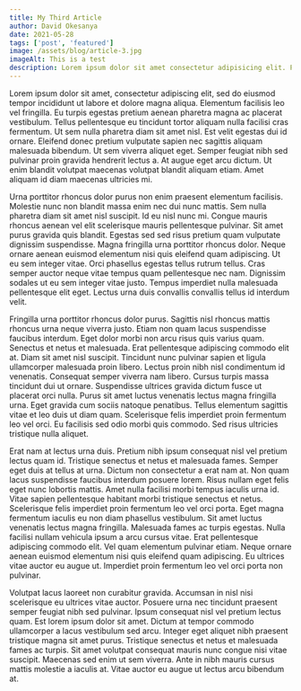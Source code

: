 ```yaml
---
title: My Third Article
author: David Okesanya
date: 2021-05-28
tags: ['post', 'featured']
image: /assets/blog/article-3.jpg
imageAlt: This is a test
description: Lorem ipsum dolor sit amet consectetur adipisicing elit. Perferendis accusantium sit illo neque rem omnis quaerat, nam similique vitae delectus ad magni vel quo maxime, magnam placeat. Reprehenderit, distinctio aliquam?
---
```


Lorem ipsum dolor sit amet, consectetur adipiscing elit, sed do eiusmod tempor incididunt ut labore et dolore magna aliqua. Elementum facilisis leo vel fringilla. Eu turpis egestas pretium aenean pharetra magna ac placerat vestibulum. Tellus pellentesque eu tincidunt tortor aliquam nulla facilisi cras fermentum. Ut sem nulla pharetra diam sit amet nisl. Est velit egestas dui id ornare. Eleifend donec pretium vulputate sapien nec sagittis aliquam malesuada bibendum. Ut sem viverra aliquet eget. Semper feugiat nibh sed pulvinar proin gravida hendrerit lectus a. At augue eget arcu dictum. Ut enim blandit volutpat maecenas volutpat blandit aliquam etiam. Amet aliquam id diam maecenas ultricies mi.

Urna porttitor rhoncus dolor purus non enim praesent elementum facilisis. Molestie nunc non blandit massa enim nec dui nunc mattis. Sem nulla pharetra diam sit amet nisl suscipit. Id eu nisl nunc mi. Congue mauris rhoncus aenean vel elit scelerisque mauris pellentesque pulvinar. Sit amet purus gravida quis blandit. Egestas sed sed risus pretium quam vulputate dignissim suspendisse. Magna fringilla urna porttitor rhoncus dolor. Neque ornare aenean euismod elementum nisi quis eleifend quam adipiscing. Ut eu sem integer vitae. Orci phasellus egestas tellus rutrum tellus. Cras semper auctor neque vitae tempus quam pellentesque nec nam. Dignissim sodales ut eu sem integer vitae justo. Tempus imperdiet nulla malesuada pellentesque elit eget. Lectus urna duis convallis convallis tellus id interdum velit.

Fringilla urna porttitor rhoncus dolor purus. Sagittis nisl rhoncus mattis rhoncus urna neque viverra justo. Etiam non quam lacus suspendisse faucibus interdum. Eget dolor morbi non arcu risus quis varius quam. Senectus et netus et malesuada. Erat pellentesque adipiscing commodo elit at. Diam sit amet nisl suscipit. Tincidunt nunc pulvinar sapien et ligula ullamcorper malesuada proin libero. Lectus proin nibh nisl condimentum id venenatis. Consequat semper viverra nam libero. Cursus turpis massa tincidunt dui ut ornare. Suspendisse ultrices gravida dictum fusce ut placerat orci nulla. Purus sit amet luctus venenatis lectus magna fringilla urna. Eget gravida cum sociis natoque penatibus. Tellus elementum sagittis vitae et leo duis ut diam quam. Scelerisque felis imperdiet proin fermentum leo vel orci. Eu facilisis sed odio morbi quis commodo. Sed risus ultricies tristique nulla aliquet.

Erat nam at lectus urna duis. Pretium nibh ipsum consequat nisl vel pretium lectus quam id. Tristique senectus et netus et malesuada fames. Semper eget duis at tellus at urna. Dictum non consectetur a erat nam at. Non quam lacus suspendisse faucibus interdum posuere lorem. Risus nullam eget felis eget nunc lobortis mattis. Amet nulla facilisi morbi tempus iaculis urna id. Vitae sapien pellentesque habitant morbi tristique senectus et netus. Scelerisque felis imperdiet proin fermentum leo vel orci porta. Eget magna fermentum iaculis eu non diam phasellus vestibulum. Sit amet luctus venenatis lectus magna fringilla. Malesuada fames ac turpis egestas. Nulla facilisi nullam vehicula ipsum a arcu cursus vitae. Erat pellentesque adipiscing commodo elit. Vel quam elementum pulvinar etiam. Neque ornare aenean euismod elementum nisi quis eleifend quam adipiscing. Eu ultrices vitae auctor eu augue ut. Imperdiet proin fermentum leo vel orci porta non pulvinar.

Volutpat lacus laoreet non curabitur gravida. Accumsan in nisl nisi scelerisque eu ultrices vitae auctor. Posuere urna nec tincidunt praesent semper feugiat nibh sed pulvinar. Ipsum consequat nisl vel pretium lectus quam. Est lorem ipsum dolor sit amet. Dictum at tempor commodo ullamcorper a lacus vestibulum sed arcu. Integer eget aliquet nibh praesent tristique magna sit amet purus. Tristique senectus et netus et malesuada fames ac turpis. Sit amet volutpat consequat mauris nunc congue nisi vitae suscipit. Maecenas sed enim ut sem viverra. Ante in nibh mauris cursus mattis molestie a iaculis at. Vitae auctor eu augue ut lectus arcu bibendum at.